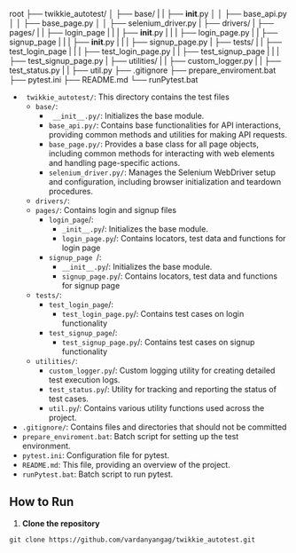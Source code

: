 root
├── twikkie_autotest/
│   ├── base/
|   |   ├── __init__.py
│   │   ├── base_api.py
│   │   ├── base_page.py
│   │   ├── selenium_driver.py
|   ├── drivers/
|   ├── pages/
|   |   ├── login_page
|   |   |   ├── __init__.py
|   |   |   ├── login_page.py
|   |   ├── signup_page 
|   |   |   ├── __init__.py
|   |   |   ├── signup_page.py
|   ├── tests/
|   |   ├── test_login_page
|   |   |   ├── test_login_page.py
|   |   ├── test_signup_page
|   |   |   ├── test_signup_page.py
|   ├── utilities/
|   |   ├── custom_logger.py
|   |   ├── test_status.py
|   |   ├── util.py
├── .gitignore
├── prepare_enviroment.bat
├── pytest.ini
├── README.md
└── runPytest.bat


- ` twikkie_autotest/`: This directory contains the  test files
    - `base/`:
        - ` __init__.py/`:  Initializes the base module.
        - `base_api.py/`:   Contains base functionalities for API interactions, providing common methods and utilities for making API requests.
        - `base_page.py/`:  Provides a base class for all page objects, including common methods for interacting with web elements and handling page-specific actions.
        - `selenium_driver.py/`: Manages the Selenium WebDriver setup and configuration, including browser initialization and teardown procedures.
    - `drivers/`:
    - `pages/`: Contains login and signup files
        - `login_page`/:
            - `_init__.py`/: Initializes the base module.
            - `login_page.py`/: Contains locators, test data and functions for login page
        - `signup_page `/: 
            - `__init__.py`/: Initializes the base module.
            - `signup_page.py`/: Contains locators, test data and functions for signup page
    - `tests/`:
        - `test_login_page`/:
            - `test_login_page.py`/: Contains test cases on login functionality
        - `test_signup_page`/: 
            - `test_signup_page.py`/: Contains test cases on signup functionality
    - `utilities/`:
        - `custom_logger.py`/: Custom logging utility for creating detailed test execution logs.
        - `test_status.py`/: Utility for tracking and reporting the status of test cases.
        - `util.py`/: Contains various utility functions used across the project.
- `.gitignore/`: Contains files and directories that should not be committed 
- `prepare_enviroment.bat`: Batch script for setting up the test environment.
- `pytest.ini`: Configuration file for pytest.
- `README.md`: This file, providing an overview of the project.
- `runPytest.bat`: Batch script to run pytest.


## How to Run

1. **Clone the repository**
```
git clone https://github.com/vardanyangag/twikkie_autotest.git
